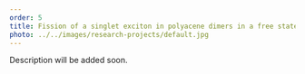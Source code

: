 ```yaml
---
order: 5
title: Fission of a singlet exciton in polyacene dimers in a free state and upon isolation in a helium nanodroplet
photo: ../../images/research-projects/default.jpg
---
```

Description will be added soon.
